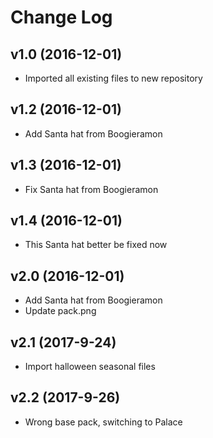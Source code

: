 # Change Log

## v1.0 (2016-12-01)

- Imported all existing files to new repository

## v1.2 (2016-12-01)

- Add Santa hat from Boogieramon

## v1.3 (2016-12-01)

- Fix Santa hat from Boogieramon

## v1.4 (2016-12-01)

- This Santa hat better be fixed now

## v2.0 (2016-12-01)

- Add Santa hat from Boogieramon
- Update pack.png

## v2.1 (2017-9-24)

- Import halloween seasonal files

## v2.2 (2017-9-26)

- Wrong base pack, switching to Palace
